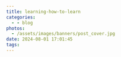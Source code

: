 ```yaml
---
title: learning-how-to-learn
categories:
  - - blog
photos:
  - /assets/images/banners/post_cover.jpg
date: 2024-08-01 17:01:45
tags:
---
```


<!-- more -->